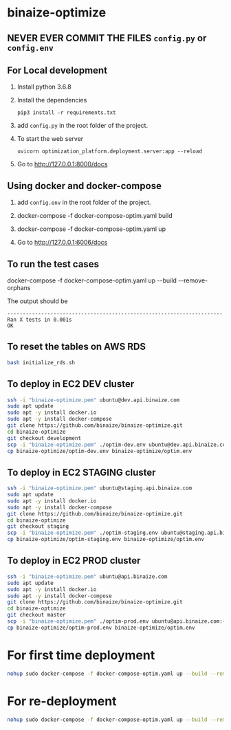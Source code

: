 # binaize-optimize

## NEVER EVER COMMIT THE FILES ```config.py``` or ```config.env```

## For Local development

1. Install python 3.6.8

2. Install the dependencies

    ```
    pip3 install -r requirements.txt
    ```
   
3. add ```config.py``` in the root folder of the project.

4. To start the web server

    ``` 
    uvicorn optimization_platform.deployment.server:app --reload 
    ```
   
5. Go to http://127.0.0.1:8000/docs

## Using docker and docker-compose

1. add ```config.env``` in the root folder of the project.

2. docker-compose -f docker-compose-optim.yaml build

3. docker-compose -f docker-compose-optim.yaml up

4. Go to http://127.0.0.1:6006/docs

## To run the test cases

docker-compose -f docker-compose-optim.yaml up --build --remove-orphans

The output should be 
```
----------------------------------------------------------------------     
Ran X tests in 0.001s          
OK
```

## To reset the tables on AWS RDS

```bash
bash initialize_rds.sh
```

## To deploy in EC2 DEV cluster

```bash
ssh -i "binaize-optimize.pem" ubuntu@dev.api.binaize.com
sudo apt update
sudo apt -y install docker.io
sudo apt -y install docker-compose
git clone https://github.com/binaize/binaize-optimize.git
cd binaize-optimize
git checkout development
scp -i "binaize-optimize.pem" ./optim-dev.env ubuntu@dev.api.binaize.com:~/binaize-optimize/
cp binaize-optimize/optim-dev.env binaize-optimize/optim.env
```

## To deploy in EC2 STAGING cluster

```bash
ssh -i "binaize-optimize.pem" ubuntu@staging.api.binaize.com
sudo apt update
sudo apt -y install docker.io
sudo apt -y install docker-compose
git clone https://github.com/binaize/binaize-optimize.git
cd binaize-optimize
git checkout staging
scp -i "binaize-optimize.pem" ./optim-staging.env ubuntu@staging.api.binaize.com:~/binaize-optimize/
cp binaize-optimize/optim-staging.env binaize-optimize/optim.env
```

## To deploy in EC2 PROD cluster

```bash
ssh -i "binaize-optimize.pem" ubuntu@api.binaize.com
sudo apt update
sudo apt -y install docker.io
sudo apt -y install docker-compose
git clone https://github.com/binaize/binaize-optimize.git
cd binaize-optimize
git checkout master
scp -i "binaize-optimize.pem" ./optim-prod.env ubuntu@api.binaize.com:~/binaize-optimize/
cp binaize-optimize/optim-prod.env binaize-optimize/optim.env
```

# For first time deployment

```bash
nohup sudo docker-compose -f docker-compose-optim.yaml up --build --remove-orphans > ~/optim.out&
```

# For re-deployment
```bash
nohup sudo docker-compose -f docker-compose-optim.yaml up --build --remove-orphans optim-server optim-scheduler> ~/optim.out&
```



